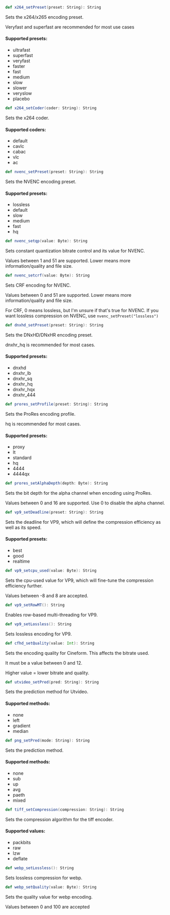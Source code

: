 
```scala
def x264_setPreset(preset: String): String
```
Sets the x264/x265 encoding preset.

Veryfast and superfast are recommended for most use cases

#### Supported presets:
* ultrafast
* superfast
* veryfast
* faster
* fast
* medium
* slow
* slower
* veryslow
* placebo

```scala
def x264_setCoder(coder: String): String
```
Sets the x264 coder.

#### Supported coders:
* default
* cavlc
* cabac
* vlc
* ac

```scala
def nvenc_setPreset(preset: String): String
```
Sets the NVENC encoding preset.

#### Supported presets:
* lossless
* default
* slow
* medium
* fast
* hq

```scala
def nvenc_setqp(value: Byte): String
```
Sets constant quantization bitrate control and its value for NVENC.

Values between 1 and 51 are supported. Lower means more information/quality and file size.

```scala
def nvenc_setcrf(value: Byte): String
```
Sets CRF encoding for NVENC.

Values between 0 and 51 are supported. Lower means more information/quality and file size.

For CRF, 0 means lossless, but I'm unsure if that's true for NVENC. If you want lossless compression on NVENC, use ```nvenc_setPreset("lossless")```

```scala
def dnxhd_setPreset(preset: String): String
```
Sets the DNxHD/DNxHR encoding preset.

dnxhr_hq is recommended for most cases.

#### Supported presets:
* dnxhd
* dnxhr_lb
* dnxhr_sq
* dnxhr_hq
* dnxhr_hqx
* dnxhr_444

```scala
def prores_setProfile(preset: String): String
```
Sets the ProRes encoding profile.

hq is recommended for most cases.

#### Supported presets:
* proxy
* lt
* standard
* hq
* 4444
* 4444qx

```scala
def prores_setAlphaDepth(depth: Byte): String
```
Sets the bit depth for the alpha channel when encoding using ProRes.

Values between 0 and 16 are supported. Use 0 to disable the alpha channel.

```scala
def vp9_setDeadline(preset: String): String
```
Sets the deadline for VP9, which will define the compression efficiency as well as its speed.

#### Supported presets:
* best
* good
* realtime

```scala
def vp9_setcpu_used(value: Byte): String
```
Sets the cpu-used value for VP9, which will fine-tune the compression efficiency further.

Values between -8 and 8 are accepted.

```scala
def vp9_setRowMT(): String
```
Enables row-based multi-threading for VP9.

```scala
def vp9_setLossless(): String
```
Sets lossless encoding for VP9.

```scala
def cfhd_setQuality(value: Int): String
```
Sets the encoding quality for Cineform. This affects the bitrate used.

It must be a value between 0 and 12.

Higher value = lower bitrate and quality.

```scala
def utvideo_setPred(pred: String): String
```
Sets the prediction method for Utvideo.

#### Supported methods:
* none
* left
* gradient
* median

```scala
def png_setPred(mode: String): String
```
Sets the prediction method.

#### Supported methods:
* none
* sub
* up
* avg
* paeth
* mixed

```scala
def tiff_setCompression(compression: String): String
```
Sets the compression algorithm for the tiff encoder.

#### Supported values:
* packbits
* raw
* lzw
* deflate

```scala
def webp_setLossless(): String
```
Sets lossless compression for webp.

```scala
def webp_setQuality(value: Byte): String
```
Sets the quality value for webp encoding.

Values between 0 and 100 are accepted
